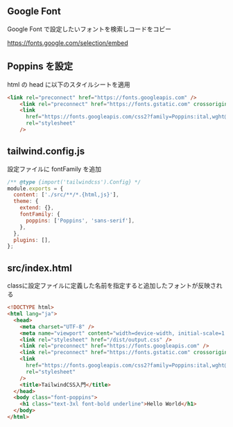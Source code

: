 ## Google Font

Google Font で設定したいフォントを検索しコードをコピー

https://fonts.google.com/selection/embed

## Poppins を設定 

html の head に以下のスタイルシートを適用

```html
<link rel="preconnect" href="https://fonts.googleapis.com" />
    <link rel="preconnect" href="https://fonts.gstatic.com" crossorigin />
    <link
      href="https://fonts.googleapis.com/css2?family=Poppins:ital,wght@0,100;0,200;0,300;0,400;0,500;0,600;0,700;0,800;0,900;1,100;1,200;1,300;1,400;1,500;1,600;1,700;1,800;1,900&display=swap"
      rel="stylesheet"
    />
```

## tailwind.config.js

設定ファイルに fontFamily を追加

```js
/** @type {import('tailwindcss').Config} */
module.exports = {
  content: ['./src/**/*.{html,js}'],
  theme: {
    extend: {},
    fontFamily: {
      poppins: ['Poppins', 'sans-serif'],
    },
  },
  plugins: [],
};
```

## src/index.html 

classに設定ファイルに定義した名前を指定すると追加したフォントが反映される

```html
<!DOCTYPE html>
<html lang="ja">
  <head>
    <meta charset="UTF-8" />
    <meta name="viewport" content="width=device-width, initial-scale=1.0" />
    <link rel="stylesheet" href="/dist/output.css" />
    <link rel="preconnect" href="https://fonts.googleapis.com" />
    <link rel="preconnect" href="https://fonts.gstatic.com" crossorigin />
    <link
      href="https://fonts.googleapis.com/css2?family=Poppins:ital,wght@0,100;0,200;0,300;0,400;0,500;0,600;0,700;0,800;0,900;1,100;1,200;1,300;1,400;1,500;1,600;1,700;1,800;1,900&display=swap"
      rel="stylesheet"
    />
    <title>TailwindCSS入門</title>
  </head>
  <body class="font-poppins">
    <h1 class="text-3xl font-bold underline">Hello World</h1>
  </body>
</html>
```